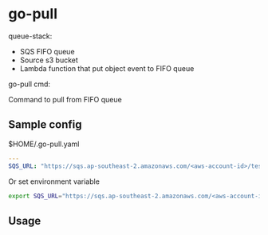 # go-pull

queue-stack:

- SQS FIFO queue
- Source s3 bucket
- Lambda function that put object event to FIFO queue

go-pull cmd:

Command to pull from FIFO queue

## Sample config

$HOME/.go-pull.yaml

```yaml
---
SQS_URL: "https://sqs.ap-southeast-2.amazonaws.com/<aws-account-id>/test-fifo-queue-ModelUpdatesSQSQueue-13LVZGQ6PGZTS.fifo"
```

Or set environment variable

```bash
export SQS_URL="https://sqs.ap-southeast-2.amazonaws.com/<aws-account-id>/test-fifo-queue-ModelUpdatesSQSQueue-13LVZGQ6PGZTS.fifo"
```

## Usage
